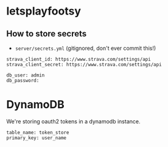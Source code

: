 # letsplayfootsy

## How to store secrets

- `server/secrets.yml` (gitignored, don't ever commit this!)
```
strava_client_id: https://www.strava.com/settings/api
strava_client_secret: https://www.strava.com/settings/api

db_user: admin
db_password: 
```


# DynamoDB
We're storing oauth2 tokens in a dynamodb instance.
```
table_name: token_store
primary_key: user_name
```
